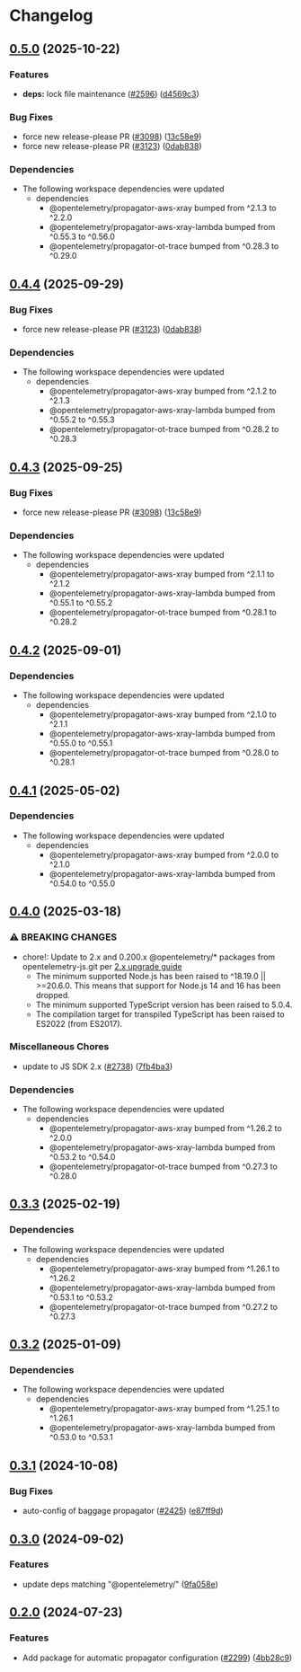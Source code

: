<!-- markdownlint-disable MD007 MD034 -->
# Changelog

## [0.5.0](https://github.com/haruelrovix/opentelemetry-js-contrib/compare/auto-configuration-propagators-v0.4.4...auto-configuration-propagators-v0.5.0) (2025-10-22)


### Features

* **deps:** lock file maintenance ([#2596](https://github.com/haruelrovix/opentelemetry-js-contrib/issues/2596)) ([d4569c3](https://github.com/haruelrovix/opentelemetry-js-contrib/commit/d4569c315161a6ad6ce1a3e428262fdcc5ed8e4d))


### Bug Fixes

* force new release-please PR ([#3098](https://github.com/haruelrovix/opentelemetry-js-contrib/issues/3098)) ([13c58e9](https://github.com/haruelrovix/opentelemetry-js-contrib/commit/13c58e9ad77b266a03e34ffd4b61ab18c86f9d73))
* force new release-please PR ([#3123](https://github.com/haruelrovix/opentelemetry-js-contrib/issues/3123)) ([0dab838](https://github.com/haruelrovix/opentelemetry-js-contrib/commit/0dab8383b5349e21a968fe2cedd8a6e2243f86d0))


### Dependencies

* The following workspace dependencies were updated
  * dependencies
    * @opentelemetry/propagator-aws-xray bumped from ^2.1.3 to ^2.2.0
    * @opentelemetry/propagator-aws-xray-lambda bumped from ^0.55.3 to ^0.56.0
    * @opentelemetry/propagator-ot-trace bumped from ^0.28.3 to ^0.29.0

## [0.4.4](https://github.com/open-telemetry/opentelemetry-js-contrib/compare/auto-configuration-propagators-v0.4.3...auto-configuration-propagators-v0.4.4) (2025-09-29)


### Bug Fixes

* force new release-please PR ([#3123](https://github.com/open-telemetry/opentelemetry-js-contrib/issues/3123)) ([0dab838](https://github.com/open-telemetry/opentelemetry-js-contrib/commit/0dab8383b5349e21a968fe2cedd8a6e2243f86d0))


### Dependencies

* The following workspace dependencies were updated
  * dependencies
    * @opentelemetry/propagator-aws-xray bumped from ^2.1.2 to ^2.1.3
    * @opentelemetry/propagator-aws-xray-lambda bumped from ^0.55.2 to ^0.55.3
    * @opentelemetry/propagator-ot-trace bumped from ^0.28.2 to ^0.28.3

## [0.4.3](https://github.com/open-telemetry/opentelemetry-js-contrib/compare/auto-configuration-propagators-v0.4.2...auto-configuration-propagators-v0.4.3) (2025-09-25)


### Bug Fixes

* force new release-please PR ([#3098](https://github.com/open-telemetry/opentelemetry-js-contrib/issues/3098)) ([13c58e9](https://github.com/open-telemetry/opentelemetry-js-contrib/commit/13c58e9ad77b266a03e34ffd4b61ab18c86f9d73))


### Dependencies

* The following workspace dependencies were updated
  * dependencies
    * @opentelemetry/propagator-aws-xray bumped from ^2.1.1 to ^2.1.2
    * @opentelemetry/propagator-aws-xray-lambda bumped from ^0.55.1 to ^0.55.2
    * @opentelemetry/propagator-ot-trace bumped from ^0.28.1 to ^0.28.2

## [0.4.2](https://github.com/open-telemetry/opentelemetry-js-contrib/compare/auto-configuration-propagators-v0.4.1...auto-configuration-propagators-v0.4.2) (2025-09-01)


### Dependencies

* The following workspace dependencies were updated
  * dependencies
    * @opentelemetry/propagator-aws-xray bumped from ^2.1.0 to ^2.1.1
    * @opentelemetry/propagator-aws-xray-lambda bumped from ^0.55.0 to ^0.55.1
    * @opentelemetry/propagator-ot-trace bumped from ^0.28.0 to ^0.28.1

## [0.4.1](https://github.com/open-telemetry/opentelemetry-js-contrib/compare/auto-configuration-propagators-v0.4.0...auto-configuration-propagators-v0.4.1) (2025-05-02)


### Dependencies

* The following workspace dependencies were updated
  * dependencies
    * @opentelemetry/propagator-aws-xray bumped from ^2.0.0 to ^2.1.0
    * @opentelemetry/propagator-aws-xray-lambda bumped from ^0.54.0 to ^0.55.0

## [0.4.0](https://github.com/open-telemetry/opentelemetry-js-contrib/compare/auto-configuration-propagators-v0.3.3...auto-configuration-propagators-v0.4.0) (2025-03-18)


### ⚠ BREAKING CHANGES

* chore!: Update to 2.x and 0.200.x @opentelemetry/* packages from opentelemetry-js.git per [2.x upgrade guide](https://github.com/open-telemetry/opentelemetry-js/blob/main/doc/upgrade-to-2.x.md)
  * The minimum supported Node.js has been raised to ^18.19.0 || >=20.6.0. This means that support for Node.js 14 and 16 has been dropped.
  * The minimum supported TypeScript version has been raised to 5.0.4.
  * The compilation target for transpiled TypeScript has been raised to ES2022 (from ES2017).

### Miscellaneous Chores

* update to JS SDK 2.x ([#2738](https://github.com/open-telemetry/opentelemetry-js-contrib/issues/2738)) ([7fb4ba3](https://github.com/open-telemetry/opentelemetry-js-contrib/commit/7fb4ba3bc36dc616bd86375cfd225722b850d0d5))


### Dependencies

* The following workspace dependencies were updated
  * dependencies
    * @opentelemetry/propagator-aws-xray bumped from ^1.26.2 to ^2.0.0
    * @opentelemetry/propagator-aws-xray-lambda bumped from ^0.53.2 to ^0.54.0
    * @opentelemetry/propagator-ot-trace bumped from ^0.27.3 to ^0.28.0

## [0.3.3](https://github.com/open-telemetry/opentelemetry-js-contrib/compare/auto-configuration-propagators-v0.3.2...auto-configuration-propagators-v0.3.3) (2025-02-19)


### Dependencies

* The following workspace dependencies were updated
  * dependencies
    * @opentelemetry/propagator-aws-xray bumped from ^1.26.1 to ^1.26.2
    * @opentelemetry/propagator-aws-xray-lambda bumped from ^0.53.1 to ^0.53.2
    * @opentelemetry/propagator-ot-trace bumped from ^0.27.2 to ^0.27.3

## [0.3.2](https://github.com/open-telemetry/opentelemetry-js-contrib/compare/auto-configuration-propagators-v0.3.1...auto-configuration-propagators-v0.3.2) (2025-01-09)


### Dependencies

* The following workspace dependencies were updated
  * dependencies
    * @opentelemetry/propagator-aws-xray bumped from ^1.25.1 to ^1.26.1
    * @opentelemetry/propagator-aws-xray-lambda bumped from ^0.53.0 to ^0.53.1

## [0.3.1](https://github.com/open-telemetry/opentelemetry-js-contrib/compare/auto-configuration-propagators-v0.3.0...auto-configuration-propagators-v0.3.1) (2024-10-08)


### Bug Fixes

* auto-config of baggage propagator ([#2425](https://github.com/open-telemetry/opentelemetry-js-contrib/issues/2425)) ([e87ff9d](https://github.com/open-telemetry/opentelemetry-js-contrib/commit/e87ff9def70dbb282a1acb65d103020a20a1a696))

## [0.3.0](https://github.com/open-telemetry/opentelemetry-js-contrib/compare/auto-configuration-propagators-v0.2.0...auto-configuration-propagators-v0.3.0) (2024-09-02)


### Features

* update deps matching "@opentelemetry/" ([9fa058e](https://github.com/open-telemetry/opentelemetry-js-contrib/commit/9fa058ebb919de4e2a4e1af95b3c792c6ea962ac))

## [0.2.0](https://github.com/open-telemetry/opentelemetry-js-contrib/compare/auto-configuration-propagators-v0.1.0...auto-configuration-propagators-v0.2.0) (2024-07-23)


### Features

* Add package for automatic propagator configuration ([#2299](https://github.com/open-telemetry/opentelemetry-js-contrib/issues/2299)) ([4bb28c9](https://github.com/open-telemetry/opentelemetry-js-contrib/commit/4bb28c99c29b52193bcd9d0f14202beac6c5dfa6))
